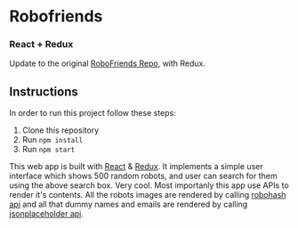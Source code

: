 # Robofriends

### React + Redux

Update to the original [RoboFriends Repo](https://github.com/premtimb/robofriends), with Redux.

## Instructions

In order to run this project follow these steps:

1. Clone this repository
2. Run `npm install`
3. Run `npm start`

This web app is built with [React](https://reactjs.org/) & [Redux](https://redux.js.org/).
It implements a simple user interface which shows 500 random robots, and user can search for them using the above search box. Very cool.
Most importanly this app use APIs to render it's contents.
All the robots images are rendered by calling [robohash api](https://robohash.org)
and all that dummy names and emails are rendered by calling [jsonplaceholder api](https://jsonplaceholder.typicode.com/comments).
